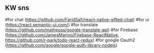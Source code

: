 ## KW sns
#for chat (https://github.com/FaridSafi/react-native-gifted-chat)
#for ui (https://react.semantic-ui.com/)
#for translate (https://github.com/matheuss/google-translate-api)
#for Firebase (https://github.com/JamesMarino/Firebase-ReactNative, https://github.com/r-park/todo-react-redux)
#for google Oauth2 (https://github.com/google/google-auth-library-nodejs)
